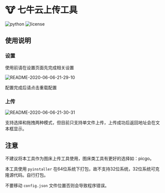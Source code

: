 # 🐮 七牛云上传工具

![python](https://img.shields.io/badge/python-3.6.6-green) ![license](https://img.shields.io/github/license/xifan2333/qiniuUploader)  


## 使用说明

### 设置 

使用前请在设置页面先完成相关设置

![README-2020-06-06-21-29-10](http://images.xifan.fun/README-2020-06-06-21-29-10.png)

配置完成后请点击重载配置

### 上传

![README-2020-06-06-21-30-31](http://images.xifan.fun/README-2020-06-06-21-30-31.png)

支持选择和拖拽两种模式，但目前只支持单文件上传，上传成功后返回地址会在文本框显示。

## 注意

不建议将本工具作为图床上传工具使用，图床类工具有更好的选择如：picgo。

本工具使用 `pyinstaller` 在64位系统下打包，故不支持32位系统，32位系统可克隆源代码。自行打包。

不要移动 `config.json` 文件位置否则会导致程序错误。





